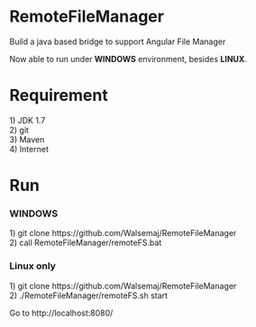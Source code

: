 # RemoteFileManager
<p>
Build a java based bridge to support Angular File Manager

Now able to run under <b>WINDOWS</b> environment, besides <b>LINUX</b>.
</p>
<h1>Requirement</h1>
1) JDK 1.7<br>
2) git<br>
3) Maven<br>
4) Internet<br>

<h1>Run</h1>

<h3>WINDOWS</h3>
1) git clone https://github.com/Walsemaj/RemoteFileManager<br>
2) call RemoteFileManager/remoteFS.bat<br>

<h3>Linux only</h3>
1) git clone https://github.com/Walsemaj/RemoteFileManager<br>
2) ./RemoteFileManager/remoteFS.sh start<br>

<p>
Go to http://localhost:8080/<br>
</p>
